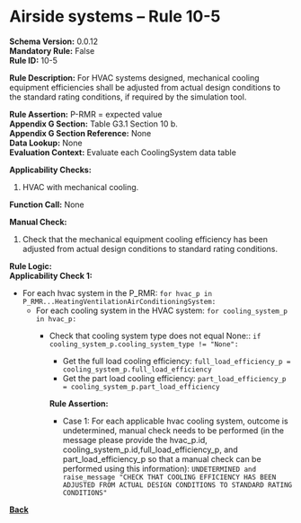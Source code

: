 # Airside systems – Rule 10-5  
**Schema Version:** 0.0.12  
**Mandatory Rule:** False   
**Rule ID:** 10-5  
 
**Rule Description:** For HVAC systems designed, mechanical cooling equipment efficiencies shall be adjusted from actual design conditions to the standard rating conditions, if required by the simulation tool.   

**Rule Assertion:** P-RMR = expected value                                           
**Appendix G Section:** Table G3.1 Section 10 b.  
**Appendix G Section Reference:** None  
**Data Lookup:** None    
**Evaluation Context:** Evaluate each CoolingSystem data table   

**Applicability Checks:**  

1. HVAC with mechanical cooling.  

**Function Call:** None  

**Manual Check:**  

 1. Check that the mechanical equipment cooling efficiency has been adjusted from actual design conditions to standard rating conditions.   

**Rule Logic:**  
**Applicability Check 1:**   
- For each hvac system in the P_RMR: `for hvac_p in P_RMR...HeatingVentilationAirConditioningSystem:`
    - For each cooling system in the HVAC system: `for cooling_system_p in hvac_p:`
        - Check that cooling system type does not equal None:: `if cooling_system_p.cooling_system_type != "None":`
            - Get the full load cooling efficiency: `full_load_efficiency_p = cooling_system_p.full_load_efficiency`
            - Get the part load cooling efficiency: `part_load_efficiency_p = cooling_system_p.part_load_efficiency`  
                    
            **Rule Assertion:**
            - Case 1: For each applicable hvac cooling system, outcome is undetermined, manual check needs to be performed (in the message please provide the hvac_p.id, cooling_system_p.id,full_load_efficiency_p, and part_load_efficiency_p so that a manual check can be performed using this information): `UNDETERMINED and raise_message "CHECK THAT COOLING EFFICIENCY HAS BEEN ADJUSTED FROM ACTUAL DESIGN CONDITIONS TO STANDARD RATING CONDITIONS"` 

 **[Back](../_toc.md)**
